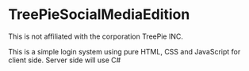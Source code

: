 # TreePieSocialMediaEdition

This is not affiliated with the corporation TreePie INC.

This is a simple login system using pure HTML, CSS and JavaScript for client side. Server side will use C#
